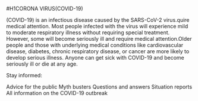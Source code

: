 #H1CORONA VIRUS(COVID-19)

(COVID-19) is an infectious disease caused by the SARS-CoV-2 virus.quire medical attention. 
Most people infected with the virus will experience mild to moderate respiratory illness 
without requiring special treatment. However, some will become seriously ill and require medical attention.Older people and those with underlying medical conditions like cardiovascular disease, diabetes, chronic respiratory disease, or cancer are more likely to develop serious illness. Anyone can get sick with COVID-19 and become seriously ill or die at any age. 

Stay informed:

Advice for the public
Myth busters
Questions and answers
Situation reports
All information on the COVID-19 outbreak
